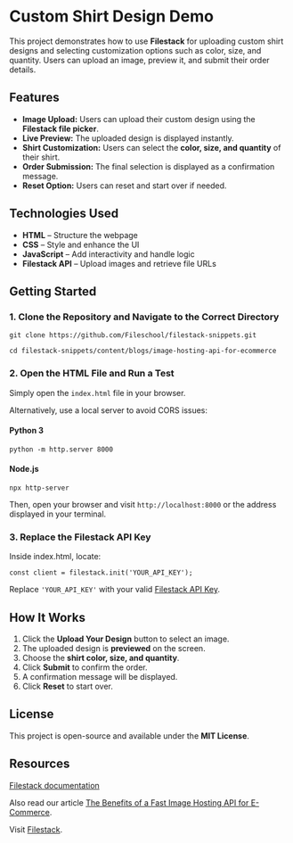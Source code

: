 # Custom Shirt Design Demo

This project demonstrates how to use **Filestack** for uploading custom shirt designs and selecting customization options such as color, size, and quantity. Users can upload an image, preview it, and submit their order details.

## Features

- **Image Upload:** Users can upload their custom design using the **Filestack file picker**.
- **Live Preview:** The uploaded design is displayed instantly.
- **Shirt Customization:** Users can select the **color, size, and quantity** of their shirt.
- **Order Submission:** The final selection is displayed as a confirmation message.
- **Reset Option:** Users can reset and start over if needed.

## Technologies Used

- **HTML** – Structure the webpage
- **CSS** – Style and enhance the UI
- **JavaScript** – Add interactivity and handle logic
- **Filestack API** – Upload images and retrieve file URLs

## Getting Started

### 1. Clone the Repository and Navigate to the Correct Directory

`git clone https://github.com/Fileschool/filestack-snippets.git`

`cd filestack-snippets/content/blogs/image-hosting-api-for-ecommerce`

### 2. Open the HTML File and Run a Test

Simply open the `index.html` file in your browser.

Alternatively, use a local server to avoid CORS issues:

#### Python 3
`python -m http.server 8000`

#### Node.js
`npx http-server`

Then, open your browser and visit `http://localhost:8000` or the address displayed in your terminal.

### 3. Replace the Filestack API Key

Inside index.html, locate:

`const client = filestack.init('YOUR_API_KEY');`

Replace `'YOUR_API_KEY'` with your valid [Filestack API Key](https://www.filestack.com/signup-free/).

## How It Works

1. Click the **Upload Your Design** button to select an image.
2. The uploaded design is **previewed** on the screen.
3. Choose the **shirt color, size, and quantity**.
4. Click **Submit** to confirm the order.
5. A confirmation message will be displayed.
6. Click **Reset** to start over.

## License
This project is open-source and available under the **MIT License**.

## Resources

[Filestack documentation](https://www.filestack.com/docs/)

Also read our article [The Benefits of a Fast Image Hosting API for E-Commerce]().

Visit [Filestack](https://www.filestack.com/).

